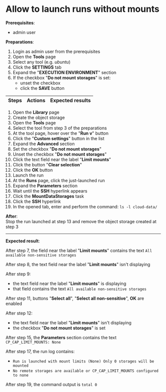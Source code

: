 # Allow to launch runs without mounts

**Prerequisites**:

- admin user

**Preparations**:

1. Login as admin user from the prerequisites
2. Open the **Tools** page
3. Select any tool (e.g. _ubuntu_)
4. Click the **SETTINGS** tab
5. Expand the "**EXECUTION ENVIRONMENT**" section
6. If the checkbox "**Do not mount storages**" is set:
    - unset the checkbox
    - click the **SAVE** button

| Steps | Actions | Expected results |
| :---: | --- | --- |

1. Open the **Library** page
2. Create the object storage
3. Open the **Tools** page
4. Select the tool from step 3 of the preparations
5. At the tool page, hover over the "**Run v**" button
6. Click the "**Custom settings**" button in the list
7. Expand the **Advanced** section
8. Set the checkbox "**Do not mount storages**"
9. Unset the checkbox "**Do not mount storages**"
10. Click the text field near the label "**Limit mounts**"
11. Click the button "**Clear selection**"
12. Click the **OK** button
13. Launch the run
14. At the **Runs** page, click the just-launched run
15. Expand the **Parameters** section
16. Wait until the **SSH** hyperlink appears
17. Click the **MountDataStorages** task
18. Click the **SSH** hyperlink
19. In the opened tab, enter and perform the command: `ls -l cloud-data/`

**After**:  
Stop the run launched at step 13 and remove the object storage created at step 3

***

**Expected result**:

After step 7, the field near the label "**Limit mounts**" contains the text `All available non-sensitive storages`

After step 8, the text field near the label "**Limit mounts**" isn't displaying

After step 9:

- the text field near the label "**Limit mounts**" is displaying
- that field contains the text `All available non-sensitive storages`

After step 11, buttons "**Select all**", "**Select all non-sensitive**", **OK** are enabled

After step 12:

- the text field near the label "**Limit mounts**" isn't displaying
- the checkbox "**Do not mount storages**" is set

After step 15, the **Parameters** section contains the text `CP_CAP_LIMIT_MOUNTS: None`

After step 17, the run log contains:

- `Run is launched with mount limits (None) Only 0 storages will be mounted`
- `No remote storages are available or CP_CAP_LIMIT_MOUNTS configured to none`

After step 19, the command output is `total 0`
